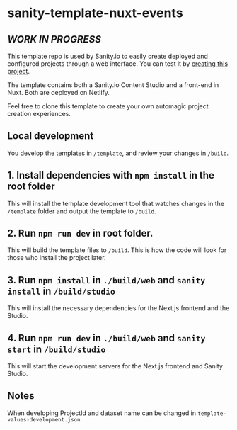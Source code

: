 # sanity-template-nuxt-events

## _WORK IN PROGRESS_

This template repo is used by Sanity.io to easily create deployed and configured projects through a web interface. You can test it by [creating this project](https://create.sanity.io/?template=sanity-io/sanity-template-nuxt-events).

The template contains both a Sanity.io Content Studio and a front-end in Nuxt. Both are deployed on Netlify.

Feel free to clone this template to create your own automagic project creation experiences.

## Local development

You develop the templates in `/template`, and review your changes in `/build`.

## 1. Install dependencies with `npm install` in the root folder

This will install the template development tool that watches changes in the `/template` folder and output the template to `/build`.

## 2. Run `npm run dev` in root folder.

This will build the template files to `/build`. This is how the code will look for those who install the project later.

## 3. Run `npm install` in `./build/web` and `sanity install` in `/build/studio`

This will install the necessary dependencies for the Next.js frontend and the Studio.

## 4. Run `npm run dev` in `./build/web` and `sanity start` in `/build/studio`

This will start the development servers for the Next.js frontend and Sanity Studio.

## Notes

When developing ProjectId and dataset name can be changed in `template-values-development.json`
